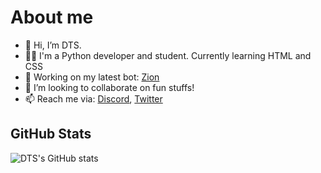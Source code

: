 # About me
- 👋 Hi, I’m DTS.
- 🧑‍🎓 I'm a Python developer and student. Currently learning HTML and CSS
- 👷 Working on my latest bot: [Zion](https://dsc.gg/zion-bot)
- 💞️ I’m looking to collaborate on fun stuffs!
- 📫 Reach me via: [Discord](https://discord.gg/WhNVDTF), [Twitter](https://twitter.com/official_DTS_11)

## GitHub Stats
![DTS's GitHub stats](https://github-readme-stats.vercel.app/api?username=DTS&count_private=true&show_icons=true&theme=radical)

<!---
DTS-11/DTS-11 is a ✨ special ✨ repository because its `README.md` (this file) appears on your GitHub profile.
You can click the Preview link to take a look at your changes.
--->
